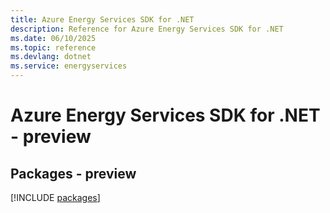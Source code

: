 ```yaml
---
title: Azure Energy Services SDK for .NET
description: Reference for Azure Energy Services SDK for .NET
ms.date: 06/10/2025
ms.topic: reference
ms.devlang: dotnet
ms.service: energyservices
---
```

# Azure Energy Services SDK for .NET - preview
## Packages - preview
[!INCLUDE [packages](energy-services-index.md)]